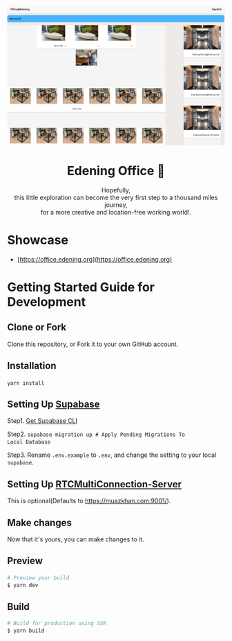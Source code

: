 <p style="text-align: center">
  <img style="width: 900px" src="Edening Office Banner.png"/>
</p>

<h1 align="center">Edening Office 💨</h1>
<p style="text-align: center">
  Hopefully,<br>
  this little exploration can become the very first step to a thousand miles journey,<br>
  for a more creative and location-free working world!.
</p>

# Showcase

- [https://office.edening.org](https://office.edening.org) 

# Getting Started Guide for Development

## Clone or Fork

Clone this repository, or Fork it to your own GitHub account.

## Installation

<code>yarn install</code>

## Setting Up [Supabase](https://supabase.com/)

Step1. [Get Supabase CLI](https://supabase.com/docs/guides/cli/getting-started)

Step2. <code>supabase migration up # Apply Pending Migrations To Local Database</code>

Step3. Rename `.env.example` to `.env`, and change the setting to your local `supabase`.

## Setting Up [RTCMultiConnection-Server](https://github.com/Edening/RTCMultiConnection-Server)

This is optional(Defaults to https://muazkhan.com:9001/).

## Make changes

Now that it's yours, you can make changes to it.

## Preview

```bash
# Preview your build
$ yarn dev
```

## Build

```bash
# Build for production using SSR
$ yarn build
```
